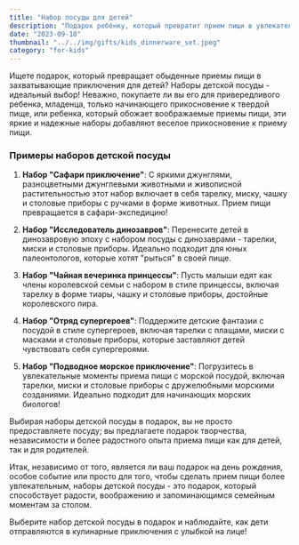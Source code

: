 ```yaml
---
title: "Набор посуды для детей"
description: "Подарок ребёнку, который превратит прием пищи в увлекательное приключение"
date: "2023-09-18"
thumbnail: "../../img/gifts/kids_dinnerware_set.jpeg"
category: "for-kids"
---
```

Ищете подарок, который превращает обыденные приемы пищи в захватывающие приключения для детей? Наборы детской посуды - идеальный выбор! Неважно, покупаете ли вы его для привередливого ребенка, младенца, только начинающего прикосновение к твердой пище, или ребенка, который обожает воображаемые приемы пищи, эти яркие и надежные наборы добавляют веселое прикосновение к приему пищи.

### Примеры наборов детской посуды

1. **Набор "Сафари приключение"**: С яркими джунглями, разноцветными джунглевыми животными и живописной растительностью этот набор включает в себя тарелку, миску, чашку и столовые приборы с ручками в форме животных. Прием пищи превращается в сафари-экспедицию!

2. **Набор "Исследователь динозавров"**: Перенесите детей в динозавровую эпоху с набором посуды с динозаврами - тарелки, миски и столовые приборы. Идеально подходит для юных палеонтологов, которые хотят "рыться" в своей пище.

3. **Набор "Чайная вечеринка принцессы"**: Пусть малыши едят как члены королевской семьи с набором в стиле принцессы, включая тарелку в форме тиары, чашку и столовые приборы, достойные королевского пира.

4. **Набор "Отряд супергероев"**: Поддержите детские фантазии с посудой в стиле супергероев, включая тарелки с плащами, миски с масками и столовые приборы, которые заставляют детей чувствовать себя супергероями.

5. **Набор "Подводное морское приключение"**: Погрузитесь в увлекательные моменты приема пищи с морской посудой, включая тарелки, миски и столовые приборы с дружелюбными морскими созданиями. Идеально подходит для начинающих морских биологов!

Выбирая наборы детской посуды в подарок, вы не просто предоставляете посуду; вы предлагаете подарок творчества, независимости и более радостного опыта приема пищи как для детей, так и для родителей.

Итак, независимо от того, является ли ваш подарок на день рождения, особое событие или просто для того, чтобы сделать прием пищи более увлекательным, наборы детской посуды - это подарок, который способствует радости, воображению и запоминающимся семейным моментам за столом.

Выберите набор детской посуды в подарок и наблюдайте, как дети отправляются в кулинарные приключения с улыбкой на лице!

